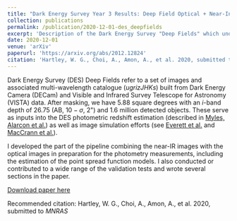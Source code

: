 ```yaml
---
title: "Dark Energy Survey Year 3 Results: Deep Field Optical + Near-Infrared Images and Catalogue"
collection: publications
permalink: /publication/2020-12-01-des_deepfields
excerpt: 'Description of the Dark Energy Survey "Deep Fields" which underpin the DES cosmology "Deep + Wide" approach.'
date: 2020-12-01
venue: 'arXiv'
paperurl: 'https://arxiv.org/abs/2012.12824'
citation: 'Hartley, W. G., Choi, A., Amon, A., et al. 2020, submitted to <i>MNRAS</i>'
---
```


Dark Energy Survey (DES) Deep Fields refer to a set of images and associated multi-wavelength catalogue ($ugrizJHKs$) built from Dark Energy Camera (DECam) and Visible and Infrared Survey Telescope for Astronomy (VISTA) data.  After masking, we have 5.88 square degrees with an $i$-band depth of 26.75 (AB, $10-\sigma$, 2") and 1.6 million detected objects.  These serve as inputs into the DES photometric redshift estimation (described in [Myles, Alarcon et al.](https://arxiv.org/abs/2012.08566)) as well as image simulation efforts (see [Everett et al.](https://arxiv.org/abs/2012.12825) and [MacCrann et al.](https://arxiv.org/abs/2012.08567)).

I developed the part of the pipeline combining the near-IR images with the optical images in preparation for the photometry measurements, including the estimation of the point spread function models. I also conducted or contributed to a wide range of the validation tests and wrote several sections in the paper.

[Download paper here](https://arxiv.org/pdf/2012.12824)

Recommended citation: Hartley, W. G., Choi, A., Amon, A., et al. 2020, submitted to <i>MNRAS</i>